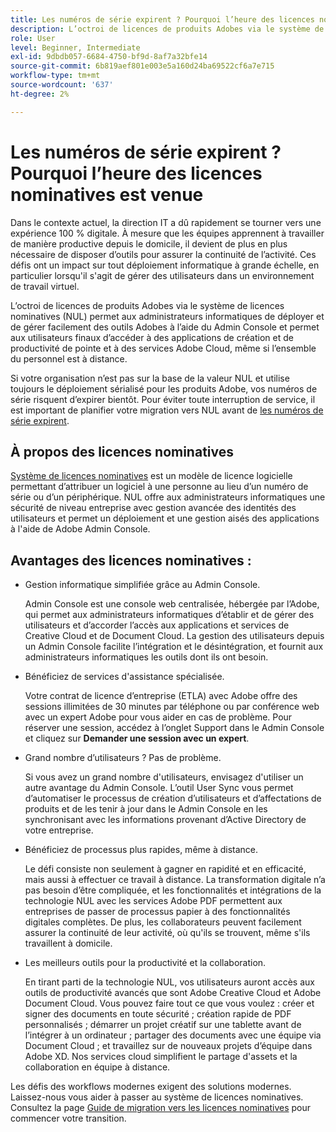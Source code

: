 ```yaml
---
title: Les numéros de série expirent ? Pourquoi l’heure des licences nominatives est venue
description: L’octroi de licences de produits Adobes via le système de licences nominatives (NUL) permet aux administrateurs informatiques de déployer et de gérer facilement des outils Adobes à l’aide du Admin Console et permet aux utilisateurs finaux d’accéder à des applications de création et de productivité de pointe et à des services Adobe Cloud, même si l’ensemble du personnel est à distance
role: User
level: Beginner, Intermediate
exl-id: 9dbdb057-6684-4750-bf9d-8af7a32bfe14
source-git-commit: 6b819aef801e003e5a160d24ba69522cf6a7e715
workflow-type: tm+mt
source-wordcount: '637'
ht-degree: 2%

---
```


# Les numéros de série expirent ? Pourquoi l’heure des licences nominatives est venue

Dans le contexte actuel, la direction IT a dû rapidement se tourner vers une expérience 100 % digitale. À mesure que les équipes apprennent à travailler de manière productive depuis le domicile, il devient de plus en plus nécessaire de disposer d’outils pour assurer la continuité de l’activité. Ces défis ont un impact sur tout déploiement informatique à grande échelle, en particulier lorsqu&#39;il s&#39;agit de gérer des utilisateurs dans un environnement de travail virtuel.

L’octroi de licences de produits Adobes via le système de licences nominatives (NUL) permet aux administrateurs informatiques de déployer et de gérer facilement des outils Adobes à l’aide du Admin Console et permet aux utilisateurs finaux d’accéder à des applications de création et de productivité de pointe et à des services Adobe Cloud, même si l’ensemble du personnel est à distance.

Si votre organisation n’est pas sur la base de la valeur NUL et utilise toujours le déploiement sérialisé pour les produits Adobe, vos numéros de série risquent d’expirer bientôt. Pour éviter toute interruption de service, il est important de planifier votre migration vers NUL avant de [les numéros de série expirent](https://blogs.adobe.com/deployment/understanding-serialnumberexpiration).

## À propos des licences nominatives

[Système de licences nominatives](https://helpx.adobe.com/enterprise/using/licensing.html) est un modèle de licence logicielle permettant d’attribuer un logiciel à une personne au lieu d’un numéro de série ou d’un périphérique. NUL offre aux administrateurs informatiques une sécurité de niveau entreprise avec gestion avancée des identités des utilisateurs et permet un déploiement et une gestion aisés des applications à l&#39;aide de Adobe Admin Console.

## Avantages des licences nominatives :

* Gestion informatique simplifiée grâce au Admin Console.

   Admin Console est une console web centralisée, hébergée par l’Adobe, qui permet aux administrateurs informatiques d’établir et de gérer des utilisateurs et d’accorder l’accès aux applications et services de Creative Cloud et de Document Cloud. La gestion des utilisateurs depuis un Admin Console facilite l’intégration et le désintégration, et fournit aux administrateurs informatiques les outils dont ils ont besoin.

* Bénéficiez de services d&#39;assistance spécialisée.

   Votre contrat de licence d’entreprise (ETLA) avec Adobe offre des sessions illimitées de 30 minutes par téléphone ou par conférence web avec un expert Adobe pour vous aider en cas de problème. Pour réserver une session, accédez à l’onglet Support dans le Admin Console et cliquez sur **Demander une session avec un expert**.

* Grand nombre d’utilisateurs ? Pas de problème.

   Si vous avez un grand nombre d&#39;utilisateurs, envisagez d&#39;utiliser un autre avantage du Admin Console. L’outil User Sync vous permet d’automatiser le processus de création d’utilisateurs et d’affectations de produits et de les tenir à jour dans le Admin Console en les synchronisant avec les informations provenant d’Active Directory de votre entreprise.

* Bénéficiez de processus plus rapides, même à distance.

   Le défi consiste non seulement à gagner en rapidité et en efficacité, mais aussi à effectuer ce travail à distance. La transformation digitale n’a pas besoin d’être compliquée, et les fonctionnalités et intégrations de la technologie NUL avec les services Adobe PDF permettent aux entreprises de passer de processus papier à des fonctionnalités digitales complètes. De plus, les collaborateurs peuvent facilement assurer la continuité de leur activité, où qu&#39;ils se trouvent, même s&#39;ils travaillent à domicile.

* Les meilleurs outils pour la productivité et la collaboration.

   En tirant parti de la technologie NUL, vos utilisateurs auront accès aux outils de productivité avancés que sont Adobe Creative Cloud et Adobe Document Cloud. Vous pouvez faire tout ce que vous voulez : créer et signer des documents en toute sécurité ; création rapide de PDF personnalisés ; démarrer un projet créatif sur une tablette avant de l’intégrer à un ordinateur ; partager des documents avec une équipe via Document Cloud ; et travaillez sur de nouveaux projets d’équipe dans Adobe XD. Nos services cloud simplifient le partage d&#39;assets et la collaboration en équipe à distance.

Les défis des workflows modernes exigent des solutions modernes. Laissez-nous vous aider à passer au système de licences nominatives. Consultez la page [Guide de migration vers les licences nominatives](https://offers.adobe.com/content/dam/offer-manager/en/na/marketing/CCE/Adobe_Named_User_Licensing_Migration_Guide.pdf) pour commencer votre transition.
